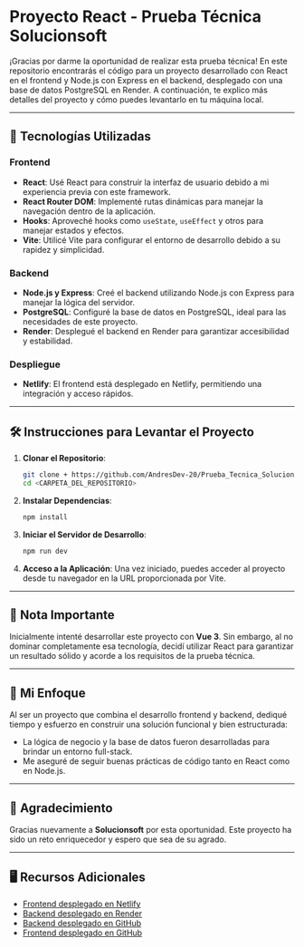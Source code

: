 # Proyecto React - Prueba Técnica Solucionsoft

¡Gracias por darme la oportunidad de realizar esta prueba técnica! En este repositorio encontrarás el código para un proyecto desarrollado con React en el frontend y Node.js con Express en el backend, desplegado con una base de datos PostgreSQL en Render. A continuación, te explico más detalles del proyecto y cómo puedes levantarlo en tu máquina local.

---

## 🚀 Tecnologías Utilizadas

### Frontend
- **React**: Usé React para construir la interfaz de usuario debido a mi experiencia previa con este framework.
- **React Router DOM**: Implementé rutas dinámicas para manejar la navegación dentro de la aplicación.
- **Hooks**: Aproveché hooks como `useState`, `useEffect` y otros para manejar estados y efectos.
- **Vite**: Utilicé Vite para configurar el entorno de desarrollo debido a su rapidez y simplicidad.

### Backend
- **Node.js y Express**: Creé el backend utilizando Node.js con Express para manejar la lógica del servidor.
- **PostgreSQL**: Configuré la base de datos en PostgreSQL, ideal para las necesidades de este proyecto.
- **Render**: Desplegué el backend en Render para garantizar accesibilidad y estabilidad.

### Despliegue
- **Netlify**: El frontend está desplegado en Netlify, permitiendo una integración y acceso rápidos.

---

## 🛠️ Instrucciones para Levantar el Proyecto

1. **Clonar el Repositorio**:
   ```bash
   git clone + https://github.com/AndresDev-20/Prueba_Tecnica_SolucionesSoft-FrontEnd-React.jsx.git
   cd <CARPETA_DEL_REPOSITORIO>
   ```

2. **Instalar Dependencias**:
   ```bash
   npm install
   ```

3. **Iniciar el Servidor de Desarrollo**:
   ```bash
   npm run dev
   ```

4. **Acceso a la Aplicación**:
   Una vez iniciado, puedes acceder al proyecto desde tu navegador en la URL proporcionada por Vite.

---

## 📌 Nota Importante

Inicialmente intenté desarrollar este proyecto con **Vue 3**. Sin embargo, al no dominar completamente esa tecnología, decidí utilizar React para garantizar un resultado sólido y acorde a los requisitos de la prueba técnica.

---

## 🎯 Mi Enfoque

Al ser un proyecto que combina el desarrollo frontend y backend, dediqué tiempo y esfuerzo en construir una solución funcional y bien estructurada:

- La lógica de negocio y la base de datos fueron desarrolladas para brindar un entorno full-stack.
- Me aseguré de seguir buenas prácticas de código tanto en React como en Node.js.

---

## 🙏 Agradecimiento

Gracias nuevamente a **Solucionsoft** por esta oportunidad. Este proyecto ha sido un reto enriquecedor y espero que sea de su agrado.

---

## 🖥️ Recursos Adicionales

- [Frontend desplegado en Netlify](https://prueba-tecnicasolucionsoft.netlify.app/)
- [Backend desplegado en Render](https://prueba-tecnica-solucionessoft-backend.onrender.com)
- [Backend desplegado en GitHub](https://github.com/AndresDev-20/Prueba_Tecnica_SolucionesSoft-Backend-Node.js.git)
- [Frontend desplegado en GitHub](https://github.com/AndresDev-20/Prueba_Tecnica_SolucionesSoft-FrontEnd-React.jsx.git)

